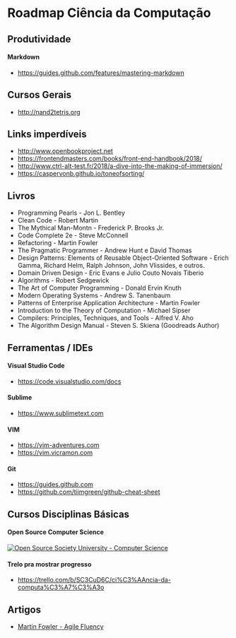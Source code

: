# Roadmap Ciência da Computação

## Produtividade
#### Markdown
* https://guides.github.com/features/mastering-markdown
## Cursos Gerais
* http://nand2tetris.org

## Links imperdíveis
* http://www.openbookproject.net
* https://frontendmasters.com/books/front-end-handbook/2018/
* http://www.ctrl-alt-test.fr/2018/a-dive-into-the-making-of-immersion/
* https://caspervonb.github.io/toneofsorting/

## Livros
* Programming Pearls - Jon L. Bentley 
* Clean Code - Robert Martin
* The Mythical Man-Montn - Frederick P. Brooks Jr. 
* Code Complete 2e - Steve McConnell
* Refactoring - Martin Fowler
* The Pragmatic Programmer - Andrew Hunt e David Thomas
* Design Patterns: Elements of Reusable Object-Oriented Software - Erich Gamma, Richard Helm, Ralph Johnson, John Vlissides, e outros.
* Domain Driven Design - Eric Evans e Julio Couto Novais Tiberio
* Algorithms - Robert Sedgewick 
* The Art of Computer Programming - Donald Ervin Knuth 
*	Modern Operating Systems - Andrew S. Tanenbaum 
* Patterns of Enterprise Application Architecture - Martin Fowler 
* Introduction to the Theory of Computation - Michael Sipser
* Compilers: Principles, Techniques, and Tools - Alfred V. Aho 
* The Algorithm Design Manual - Steven S. Skiena (Goodreads Author) 

## Ferramentas / IDEs
#### Visual Studio Code  
* https://code.visualstudio.com/docs
#### Sublime 
* https://www.sublimetext.com
#### VIM 
* https://vim-adventures.com 
* https://vim.vicramon.com
#### Git
* https://guides.github.com
* https://github.com/tiimgreen/github-cheat-sheet

## Cursos Disciplinas Básicas

#### Open Source Computer Science
  <a href="https://github.com/ossu/computer-science">
	<img alt="Open Source Society University - Computer Science" src="https://img.shields.io/badge/OSSU-computer--science-blue.svg">
  </a>

#### Trelo pra mostrar progresso
* https://trello.com/b/SC3CuD6C/ci%C3%AAncia-da-computa%C3%A7%C3%A3o

## Artigos 

* [Martin Fowler - Agile Fluency](https://martinfowler.com/articles/agileFluency.html)